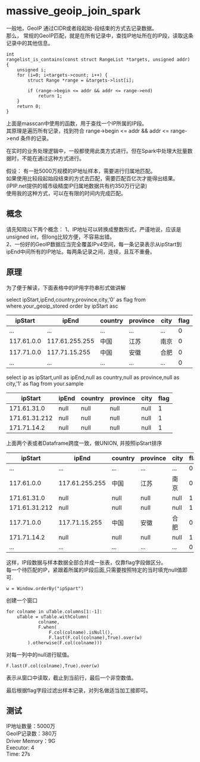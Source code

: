 # massive_geoip_join_spark

一般地，GeoIP 通过CIDR或者段起始-段结束的方式去记录数据。</br>
那么， 常规的GeoIP匹配，就是在所有记录中，查找IP地址所在的IP段，读取这条记录中的其他信息。


```
int
rangelist_is_contains(const struct RangeList *targets, unsigned addr)
{
    unsigned i;
    for (i=0; i<targets->count; i++) {
        struct Range *range = &targets->list[i];

        if (range->begin <= addr && addr <= range->end)
            return 1;
    }
    return 0;
}
```
上面是masscan中使用的函数，用于查找一个IP所属的IP段。</br>
其原理是遍历所有记录，找到符合 range->begin <= addr && addr <= range->end 条件的记录。

在实时的业务处理逻辑中，一般都使用此类方式进行。但在Spark中处理大批量数据时，不能在通过这种方式进行。

假设：
有一批5000万规模的IP地址样本，需要进行归属地匹配。</br>
如果使用比较段起始段结束的方式去匹配，需要匹配百亿次才能得出结果。(IPIP.net提供的城市级精度IP归属地数据共有约350万行记录)</br>
使用我的这种方式，可以在有限的时间内完成匹配。


## 概念
请先知晓以下两个概念：
1、IP地址可以转换成整数形式，严谨地说，应该是unsigned int，但long比较方便，不容易出错。</br>
2、一份好的GeoIP数据应当完全覆盖IPv4空间，每一条记录表示从ipStart到ipEnd中间所有的IP地址。每两条记录之间，连续，且互不重叠。

## 原理

为了便于解读，下面表格中的IP用字符串形式做讲解

select ipStart,ipEnd,country,province,city,'0' as flag from where.your_geoip_stored order by ipStart asc

| ipStart | ipEnd | country | province | city | flag |
|---------|-------|---------|----------|------|------|
| ...| ... |  ...  |  ...  |  ... |  0 |
| 117.61.0.0| 117.61.255.255 |   中国  |   江苏   |   南京  | 0 |
| 117.71.0.0 | 117.71.15.255 |   中国  |   安徽   |   合肥  | 0 |
| ...| ... |  ...  |  ...  |  ... | 0 |


select ip as ipStart,unll as ipEnd,null as country,null as province,null as city,'1' as flag from your.sample

| ipStart | ipEnd | country | province | city | flag |
|---------|-------|---------|----------|------|------|
| 171.61.31.0| null |  null  |  null  |  null |  1 |
| 171.61.31.212 | null |  null  |  null  |  null |  1 |
| 171.71.14.2| null |  null  |  null  |  null |  1 |

上面两个表或者Dataframe跨度一致，做UNION, 并按照ipStart排序</br>

| ipStart | ipEnd | country | province | city | flag |
|---------|-------|---------|----------|------|------|
| ...| ... |  ...  |  ...  |  ... |  0 |
| 117.61.0.0| 117.61.255.255 |   中国  |   江苏   |   南京  | 0 |
| 171.61.31.0| null |  null  |  null  |  null |  1 |
| 171.61.31.212 | null |  null  |  null  |  null |  1 |
| 117.71.0.0 | 117.71.15.255 |   中国  |   安徽   |   合肥  | 0 |
| 171.71.14.2| null |  null  |  null  |  null |  1 |
| ...| ... |  ...  |  ...  |  ... | 0 |

这样，IP段数据与样本数据全部合并成一张表，仅靠flag字段做区分。</br>
每一个待匹配的IP，紧跟着所属的IP段后面,只需要按照特定的当时填充null值即可.

```
w = Window.orderBy("ipSpart")
```

创建一个窗口

```
for colname in uTable.columns[1:-1]:
	uTable = uTable.withColumn(
			colname, 
			F.when(
				F.col(colname).isNull(), 
				F.last(F.col(colname),True).over(w)
		).otherwise(F.col(colname)))
```

对每一列中的null进行赋值。

	F.last(F.col(colname),True).over(w)

表示从窗口中读取，截止到当前行，最后一个非空数值。

最后根据flag字段过滤出样本记录，对列名做适当加工接即可。

## 测试
IP地址数量：5000万</br>
GeoIP记录数：380万</br>
Driver Memory：9G</br>
Executor: 4</br>
Time: 27s</br>
